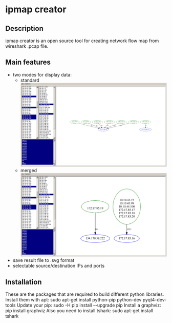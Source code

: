 # ipmap creator

## Description
ipmap creator is an open source tool for creating network flow map from wireshark .pcap file.

## Main features
* two modes for display data:
  * standard 
![Standart example](/screen2.png)
  * merged
![Merged example](/screen1.png)
* save result file to .svg format
* selectable source/destination IPs and ports

## Installation
These are the packages that are required to build different python libraries. Install them with apt:
sudo apt-get install python-pip python-dev pyqt4-dev-tools 
Update your pip:
sudo -H pip install --upgrade pip
Install a graphviz:
pip install graphviz
Also you need to install tshark:
sudo apt-get install tshark
